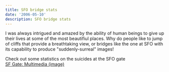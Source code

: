 ```yaml
---
title: SFO bridge stats
date: '2006-05-10'
description: SFO bridge stats
---
```


I was always intrigued and amazed by the ability of human beings to give up their lives at some of the most beautifiul places. Why do people like to jump of cliffs that provide a breathtaking view, or bridges like the one at SFO with its capability to produce "suddenly-surreal" images!

Check out some statistics on the suicides at the SFO gate   
[SF Gate: Multimedia (image)][0]


[0]: http://sfgate.com/cgi-bin/object/article?f=/c/a/2005/10/30/MNG2NFF7KI1.DTL&o=2
